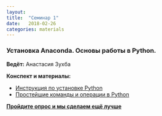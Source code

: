 ```yaml
---
layout: 
title:  "Семинар 1"
date:   2018-02-26
categories: materials 
---
```

### Установка Anaconda. Основы работы в Python.

**Ведёт:** Анастасия Зухба

**Конспект и материалы:**
- [Инструкция по установке Python](../../assets/notebooks/Untitled.ipynb)
- [Простейшие команды и операции в Python](https://github.com/appdatascience/appdatascience.github.io/blob/master/assets/notebooks/1sem.ipynb)

[**Пройдите опрос и мы сделаем ещё лучше**](https://goo.gl/forms/wdAaVKeDcWWk5uux1)